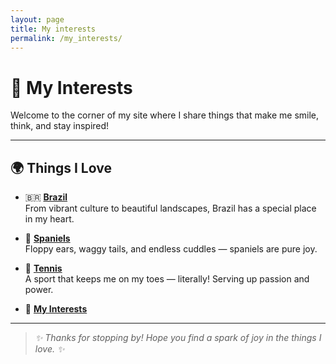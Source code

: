 ```yaml
---
layout: page
title: My interests
permalink: /my_interests/
---
```


# 🌟 My Interests

Welcome to the corner of my site where I share things that make me smile, think, and stay inspired!

---

## 🌍 Things I Love

- 🇧🇷 [**Brazil**](https://gabrielac07.github.io/gabi_2025/brazil)  
  From vibrant culture to beautiful landscapes, Brazil has a special place in my heart.

- 🐶 [**Spaniels**](https://gabrielac07.github.io/gabi_2025/spaniels)  
  Floppy ears, waggy tails, and endless cuddles — spaniels are pure joy.

- 🎾 [**Tennis**](https://gabrielac07.github.io/gabi_2025/tennis)  
  A sport that keeps me on my toes — literally! Serving up passion and power.

- 💖 [**My Interests**](https://gabrielac07.github.io/gabi_2025/interests)  

---

> *✨ Thanks for stopping by! Hope you find a spark of joy in the things I love. ✨*

